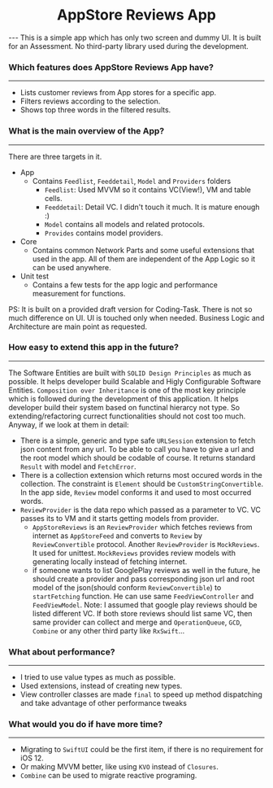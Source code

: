 <h1 align="center">AppStore Reviews App</h1>
---
This is a simple app which has only two screen and dummy UI. It is built for an Assessment. No third-party library used during the development. 

### Which features does AppStore Reviews App have?
---
- Lists customer reviews from App stores for a specific app.
- Filters reviews according to the selection.
- Shows top three words in the filtered results.

### What is the main overview of the App?
---
There are three targets in it.
- App 
    - Contains `Feedlist`, `Feeddetail`, `Model` and `Providers` folders
        - `Feedlist`: Used MVVM so it contains VC(View!), VM and table cells.
        - `Feeddetail`: Detail VC. I didn't touch it much. It is mature enough :)
        - `Model` contains all models and related protocols.
        - `Provides` contains model providers.
- Core
    - Contains common Network Parts and some useful extensions that used in the app. All of them are independent of the App Logic so it can be used anywhere. 
- Unit test
    - Contains a few tests for the app logic and performance measurement for functions.

PS: It is built on a provided draft version for Coding-Task. There is not so much difference on UI. UI is touched  only when needed. Business Logic and Architecture are main point as requested.

### How easy to extend this app in the future?
---
The Software Entities are built with `SOLID Design Principles` as much as possible. It helps developer build Scalable and Higly Configurable Software Entities.
`Composition over Inheritance` is one of the most key principle which is followed during the development of this application. It helps developer build their system based on functinal hierarcy not type. So extending/refactoring currect functionalities should not cost too much. 
Anyway, if we look at them in detail:

- There is a simple, generic and type safe `URLSession` extension to fetch json content from any url. To be able to call you have to give a url and the root model which should be codable of course. It returns standard `Result` with model and `FetchError`. 
- There is a collection extension which returns most occured words in the collection. The constraint is `Element` should be `CustomStringConvertible`. In the app side, `Review` model conforms it and used to most occurred words.
- `ReviewProvider` is the data repo which passed as a parameter to VC. VC passes its to VM and it starts getting models from provider. 
    - `AppStoreReviews` is an `ReviewProvider` which fetches reviews from internet as `AppStoreFeed` and converts to `Review` by `ReviewConvertible` protocol. Another `ReviewProvider` is `MockReviews`. It used for unittest. `MockReviews` provides review models with generating locally instead of fetching internet.
    - if someone wants to list GooglePlay reviews as well in the future, he should create a provider and pass corresponding json url and root model of the json(should conform `ReviewConvertible`) to `startFetching` function. He can use same `FeedViewController` and `FeedViewModel`. Note: I assumed that google play reviews should be listed different VC. If both store reviews should list same VC, then same provider can collect and merge and `OperationQueue`, `GCD`, `Combine` or any other third party like `RxSwift`... 

### What about performance?
---
- I tried to use value types as much as possible.
- Used extensions, instead of creating new types. 
- View controller classes are made `final` to speed up method dispatching and take advantage of other performance tweaks    

### What would you do if have more time?
---
- Migrating to `SwiftUI` could be the first item, if there is no requirement for iOS 12.
- Or making MVVM better, like using `KVO` instead of `Closures`. 
- `Combine` can be used to migrate reactive programing. 
